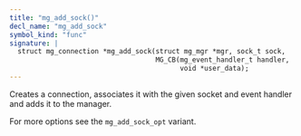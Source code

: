 ```yaml
---
title: "mg_add_sock()"
decl_name: "mg_add_sock"
symbol_kind: "func"
signature: |
  struct mg_connection *mg_add_sock(struct mg_mgr *mgr, sock_t sock,
                                    MG_CB(mg_event_handler_t handler,
                                          void *user_data);
---
```


Creates a connection, associates it with the given socket and event handler
and adds it to the manager.

For more options see the `mg_add_sock_opt` variant. 

